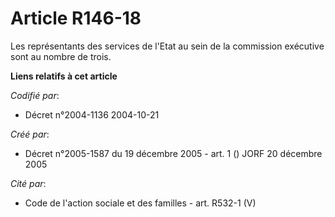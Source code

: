 # Article R146-18

Les représentants des services de l'Etat au sein de la commission exécutive sont au nombre de trois.

**Liens relatifs à cet article**

_Codifié par_:

  - Décret n°2004-1136 2004-10-21

_Créé par_:

  - Décret n°2005-1587 du 19 décembre 2005 - art. 1 () JORF 20 décembre 2005

_Cité par_:

  - Code de l'action sociale et des familles - art. R532-1 (V)

